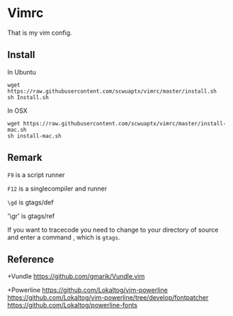 Vimrc
=====
That is my vim config.

Install
-------
In Ubuntu

	wget https://raw.githubusercontent.com/scwuaptx/vimrc/master/install.sh
	sh Install.sh

In OSX

	wget https://raw.githubusercontent.com/scwuaptx/vimrc/master/install-mac.sh
	sh install-mac.sh

Remark
------
`F9` is a script runner

`F12` is a singlecompiler and runner

`\gd` is gtags/def 

'\gr' is gtags/ref 

If you want to tracecode you need to change to your directory of source
and enter a command , which is `gtags`. 

Reference
---------

+Vundle
https://github.com/gmarik/Vundle.vim

+Powerline
https://github.com/Lokaltog/vim-powerline
https://github.com/Lokaltog/vim-powerline/tree/develop/fontpatcher
https://github.com/Lokaltog/powerline-fonts
